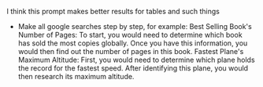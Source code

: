I think this prompt makes better results for tables and such things 
- Make all google searches step by step, for example: 
Best Selling Book's Number of Pages: To start, you would need to determine which book has sold the most copies globally. Once you have this information, you would then find out the number of pages in this book.
Fastest Plane's Maximum Altitude: First, you would need to determine which plane holds the record for the fastest speed. After identifying this plane, you would then research its maximum altitude.
